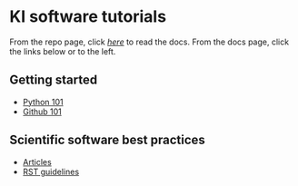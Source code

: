 # KI software tutorials

From the repo page, click *[here](https://phawthorne.github.io/ki-tutorials/)* to read the docs. From the docs page, click the links below or to the left.

## Getting started
* [Python 101](docs/python101)
* [Github 101](docs/github101)

## Scientific software best practices
* [Articles](docs/best-practices/articles)
* [RST guidelines](docs/rst-guidelines)


